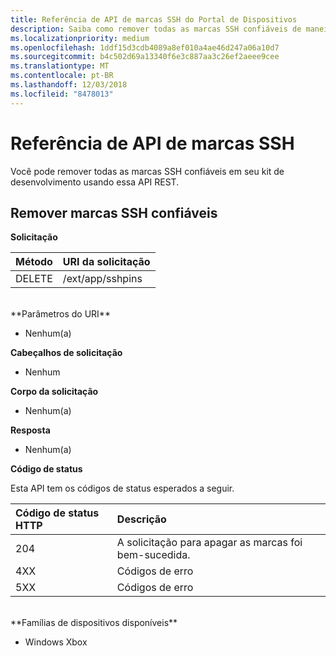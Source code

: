 ```yaml
---
title: Referência de API de marcas SSH do Portal de Dispositivos
description: Saiba como remover todas as marcas SSH confiáveis de maneira programática.
ms.localizationpriority: medium
ms.openlocfilehash: 1ddf15d3cdb4089a8ef010a4ae46d247a06a10d7
ms.sourcegitcommit: b4c502d69a13340f6e3c887aa3c26ef2aeee9cee
ms.translationtype: MT
ms.contentlocale: pt-BR
ms.lasthandoff: 12/03/2018
ms.locfileid: "8478013"
---
```

# <a name="ssh-pins-api-reference"></a>Referência de API de marcas SSH
Você pode remover todas as marcas SSH confiáveis em seu kit de desenvolvimento usando essa API REST.

## <a name="remove-trusted-ssh-pins"></a>Remover marcas SSH confiáveis

**Solicitação**

Método      | URI da solicitação
:------     | :-----
DELETE | /ext/app/sshpins
<br />
**Parâmetros do URI**

- Nenhum(a)

**Cabeçalhos de solicitação**

- Nenhum

**Corpo da solicitação**   

- Nenhum(a)

**Resposta**   

- Nenhum(a) 

**Código de status**

Esta API tem os códigos de status esperados a seguir.

Código de status HTTP      | Descrição
:------     | :-----
204 | A solicitação para apagar as marcas foi bem-sucedida.
4XX | Códigos de erro
5XX | Códigos de erro

<br />
**Famílias de dispositivos disponíveis**

* Windows Xbox

